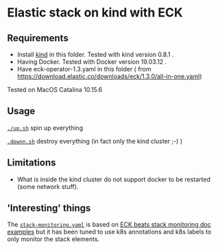 # Elastic stack on kind with ECK

## Requirements

* Install [kind](https://kind.sigs.k8s.io) in this folder. Tested with kind version 0.8.1 .
* Having Docker. Tested with Docker version 19.03.12 .
* Have eck-operator-1.3.yaml in this folder ( from https://download.elastic.co/downloads/eck/1.3.0/all-in-one.yaml)

Tested on MacOS Catalina 10.15.6

## Usage

[`./up.sh`](./up.sh) spin up everything

[`.downn.sh`](./down.sh) destroy everything (in fact only the kind cluster ;-) )

## Limitations

* What is inside the kind cluster do not support docker to be restarted (some network stuff).

## 'Interesting' things

The [`stack-monitoring.yaml`](./stack-monitoring.yaml) is based on [ECK beats stack monitoring doc examples](https://github.com/elastic/cloud-on-k8s/blob/master/config/recipes/beats/stack_monitoring.yaml) but it has been tuned to use k8s annotations and k8s labels to only monitor the stack elements.
